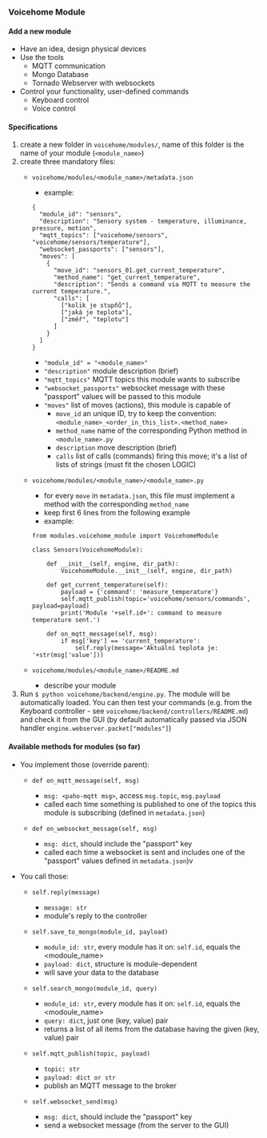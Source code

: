 ### Voicehome Module

#### Add a new module
* Have an idea, design physical devices
* Use the tools
    * MQTT communication
    * Mongo Database
    * Tornado Webserver with websockets
* Control your functionality, user-defined commands
    * Keyboard control
    * Voice control
    
#### Specifications
1. create a new folder in ```voicehome/modules/```, name of this folder is the name of your module (```<module_name>```)
2. create three mandatory files:
    * ```voicehome/modules/<module_name>/metadata.json```
        * example:
        ```
        {
          "module_id": "sensors",
          "description": "Sensory system - temperature, illuminance, pressure, motion",
          "mqtt_topics": ["voicehome/sensors", "voicehome/sensors/temperature"],
          "websocket_passports": ["sensors"],
          "moves": [
            {
              "move_id": "sensors_01.get_current_temperature",
              "method_name": "get_current_temperature",
              "description": "Sends a command via MQTT to measure the current temperature.",
              "calls": [
                ["kolik je stupňů"],
                ["jaká je teplota"],
                ["změř", "teplotu"]
              ]
            }
          ]
        }
        ```
        * ```"module_id" = "<module_name>"```
        * ```"description"``` module description (brief)
        * ```"mqtt_topics"``` MQTT topics this module wants to subscribe
        * ```"websocket_passports"``` websocket message with these "passport" values will be passed to this module
        * ```"moves"``` list of moves (actions), this module is capable of
            * ```move_id``` an unique ID, try to keep the convention: ```<module_name>_<order_in_this_list>.<method_name>```
            * ```method_name``` name of the corresponding Python method in ```<module_name>.py```
            * ```description``` move description (brief)
            * ```calls``` list of calls (commands) firing this move; it's a list of lists of strings (must fit the chosen LOGIC)
    * ```voicehome/modules/<module_name>/<module_name>.py```
        * for every ```move``` in ```metadata.json```, this file must implement a method with the corresponding ```method_name```
        * keep first 6 lines from the following example
        * example:
        ```
        from modules.voicehome_module import VoicehomeModule

        class Sensors(VoicehomeModule):
        
            def __init__(self, engine, dir_path):
                VoicehomeModule.__init__(self, engine, dir_path)
        
            def get_current_temperature(self):
                payload = {'command': 'measure_temperature'}
                self.mqtt_publish(topic='voicehome/sensors/commands', payload=payload)
                print('Module '+self.id+': command to measure temperature sent.')
        
            def on_mqtt_message(self, msg):
                if msg['key'] == 'current_temperature':
                    self.reply(message='Aktuální teplota je: '+str(msg['value']))
        ```
        
    * ```voicehome/modules/<module_name>/README.md```
        * describe your module
3. Run ```$ python voicehome/backend/engine.py```. The module will be automatically loaded. You can then test your commands (e.g. from the Keyboard controller - see ```voicehome/backend/controllers/README.md```) and check it from the GUI (by default automatically passed via JSON handler ```engine.webserver.packet["modules"]```)

#### Available methods for modules (so far)

* You implement those (override parent):
    - ```def on_mqtt_message(self, msg)```
        * ```msg: <paho-mqtt msg>```, access ```msg.topic```, ```msg.payload```
        * called each time something is published to one of the topics this module is subscribing (defined in ```metadata.json```)
    
    - ```def on_websocket_message(self, msg)```
        * ```msg: dict```, should include the "passport" key
        * called each time a websocket is sent and includes one of the "passport" values defined in ```metadata.json```)v

* You call those:
    - ```self.reply(message)```
        * ```message: str```
        * module's reply to the controller
    
    - ```self.save_to_mongo(module_id, payload)```
        * ```module_id: str```, every module has it on: ```self.id```, equals the <modoule_name>
        * ```payload: dict```, structure is module-dependent
        * will save your data to the database
    
    - ```self.search_mongo(module_id, query)```
        * ```module_id: str```, every module has it on: ```self.id```, equals the <modoule_name>
        * ```query: dict```, just one (key, value) pair
        * returns a list of all items from the database having the given (key, value) pair
        
    - ```self.mqtt_publish(topic, payload)```
        * ```topic: str```
        * ```payload: dict or str```
        * publish an MQTT message to the broker
        
    - ```self.websocket_send(msg)```
        * ```msg: dict```, should include the "passport" key
        * send a websocket message (from the server to the GUI)